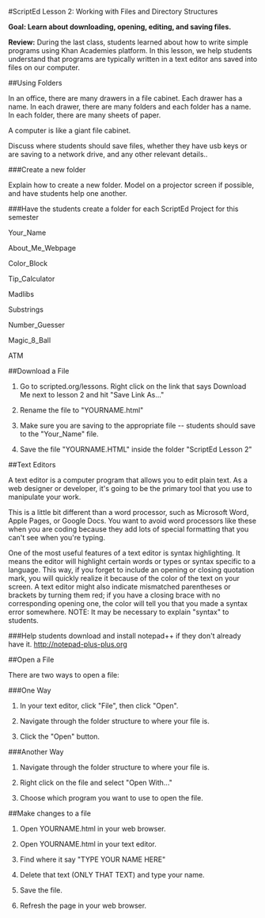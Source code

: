#ScriptEd Lesson 2: Working with Files and Directory Structures

**Goal: Learn about downloading, opening, editing, and saving files.**

**Review:** During the last class, students learned about how to write simple programs using Khan Academies platform. In this lesson, we help students understand that programs are typically written in a text editor ans saved into files on our computer. 

##Using Folders

In an office, there are many drawers in a file cabinet. Each
drawer has a name. In each drawer, there are many folders
and each folder has a name. In each folder, there are many
sheets of paper.

A computer is like a giant file cabinet.

Discuss where students should save files, whether they have usb keys or are saving to a network drive, and any other relevant details..

###Create a new folder

Explain how to create a new folder. Model on a projector screen if possible, and have students help one another.

###Have the students create a folder for each ScriptEd Project for this semester

Your_Name

About_Me_Webpage

Color_Block

Tip_Calculator

Madlibs

Substrings

Number_Guesser

Magic_8_Ball

ATM


##Download a File

1. Go to scripted.org/lessons. Right click on the link that says Download Me next to lesson 2 and hit "Save Link As..."

2. Rename the file to "YOURNAME.html"

3. Make sure you are saving to the appropriate file -- students should save to the "Your_Name" file.

4. Save the file "YOURNAME.HTML" inside the folder "ScriptEd Lesson 2"

##Text Editors

A text editor is a computer program that allows you to edit plain text. As a web designer or developer, it's going to be the primary tool that you use to manipulate your work.

This is a little bit different than a word processor, such as Microsoft Word, Apple Pages, or Google Docs.
You want to avoid word processors like these when you are coding because they add lots of special formatting that you can't see when you're typing.

One of the most useful features of a text editor is syntax highlighting. It means the editor will highlight certain words or types or syntax specific to a language. This way, if you forget to include an opening or closing quotation mark, you will quickly realize it because of the color of the text on your screen.  A text editor might also indicate mismatched parentheses or brackets by turning them red; if you have a closing brace with no corresponding opening one, the color will tell you that you made a syntax error somewhere.  NOTE: It may be necessary to explain "syntax" to students.

###Help students download and install notepad++ if they don't already have it. http://notepad-plus-plus.org

##Open a File

There are two ways to open a file:

###One Way

1. In your text editor, click "File", then click "Open".

2. Navigate through the folder structure to where your file is.

3. Click the "Open" button.

###Another Way

1. Navigate through the folder structure to where your file is. 

2. Right click on the file and select "Open With..."

3. Choose which program you want to use to open the file.

##Make changes to a file

1. Open YOURNAME.html in your web browser.

2. Open YOURNAME.html in your text editor.

3. Find where it say "TYPE YOUR NAME HERE"

4. Delete that text (ONLY THAT TEXT) and type your name.

5. Save the file.

6. Refresh the page in your web browser.
